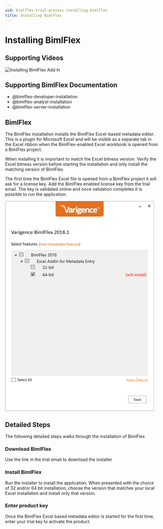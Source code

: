 ```yaml
---
uid: bimlflex-trial-process-installing-bimlflex
title: Installing BimlFlex
---
```

# Installing BimlFlex

## Supporting Videos

![Installing BimlFlex Add In](https://www.youtube.com/watch?v=5U_r5hgo5_w?rel=0&autoplay=0)

## Supporting BimlFlex Documentation

- @bimlflex-developer-installation
- @bimlflex-analyst-installation
- @bimlflex-server-installation

## BimlFlex

The BimlFlex installation installs the BimlFlex Excel-based metadata editor. This is a plugin for Microsoft Excel and will be visible as a separate tab in the Excel ribbon when the BimlFlex-enabled Excel workbook is opened from a BimlFlex project.

When installing it is important to match the Excel bitness version. Verify the Excel bitness version before starting the installation and only install the matching version of BimlFlex.

The first time the BimlFlex Excel file is opened from a BimlFlex project it will ask for a license key. Add the BimlFlex enabled license key from the trial email. The key is validated online and once validation completes it is possible to run the application.

![Installing BimlFlex -center -50%](../user-guide/images/bimlflex-ss-v5-bimlflex-installer-install.png)

## Detailed Steps

The following detailed steps walks through the installation of BimlFlex

### Download BimlFlex

Use the link in the trial email to download the installer

### Install BimlFlex

Run the installer to install the application. When presented with the choice of 32 and/or 64 bit installation, choose the version that matches your local Excel installation and install only that version.

### Enter product key

Once the BimlFlex Excel based metadata editor is started for the first time, enter your trial key to activate the product.